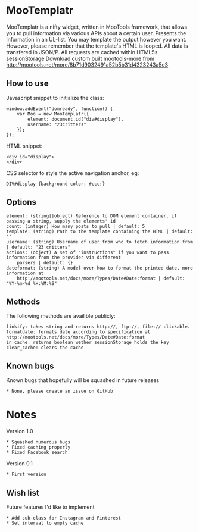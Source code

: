MooTemplatr
===========

MooTemplatr is a nifty widget, written in MooTools framework, that allows you to pull information via various APIs
about a certain user. Presents the information in an UL-list. You may template the output however you want. However,
please remember that the template's HTML is looped. All data is transfered in JSON/P.
All requests are cached within HTML5s sessionStorage
Download custom built mootools-more from http://mootools.net/more/8b71d9032491a52b5b31d4323243a5c3

How to use
-----------------

Javascript snippet to initialize the class:

	window.addEvent("domready", function() {
		var Moo = new MooTemplatr({
			element: document.id("div#display"),
			username: "23critters"
		});
	});


HTML snippet:

	<div id="display">
	</div>

CSS selector to style the active navigation anchor, eg:

	DIV#display {background-color: #ccc;}

Options
-----------------
    element: (string||object) Reference to DOM element container. if passing a string, supply the elements' id
    count: (integer) How many posts to pull | default: 5
    template: (string) Path to the template containing the HTML | default: ""
    username: (string) Username of user from who to fetch information from | default: "23 critters"
	actions: (object) A set of "instructions" if you want to pass information from the provider via different
	    parsers | default: {}
	dateformat: (string) A model over how to format the printed date, more information at
	    http://mootools.net/docs/more/Types/Date#Date:format | default: "%Y-%m-%d %H:%M:%S"


Methods
-----------------

The following methods are availible publicly:

    linkify: takes string and returns http://, ftp://, file:// clickable.
	formatdate: formats date according to specification at http://mootools.net/docs/more/Types/Date#Date:format
	in_cache: returns boolean wether sessionStorage holds the key
	clear_cache: clears the cache


Known bugs
-----------------

Known bugs that hopefully will be squashed in future releases

	* None, please create an issue on GitHub


Notes
===========

Version 1.0

    * Squashed numerous bugs
    * Fixed caching properly
    * Fixed Facebook search

Version 0.1

    * First version


Wish list
-----------------

Future features I'd like to implement

    * Add sub-class for Instagram and Pinterest
	* Set interval to empty cache

